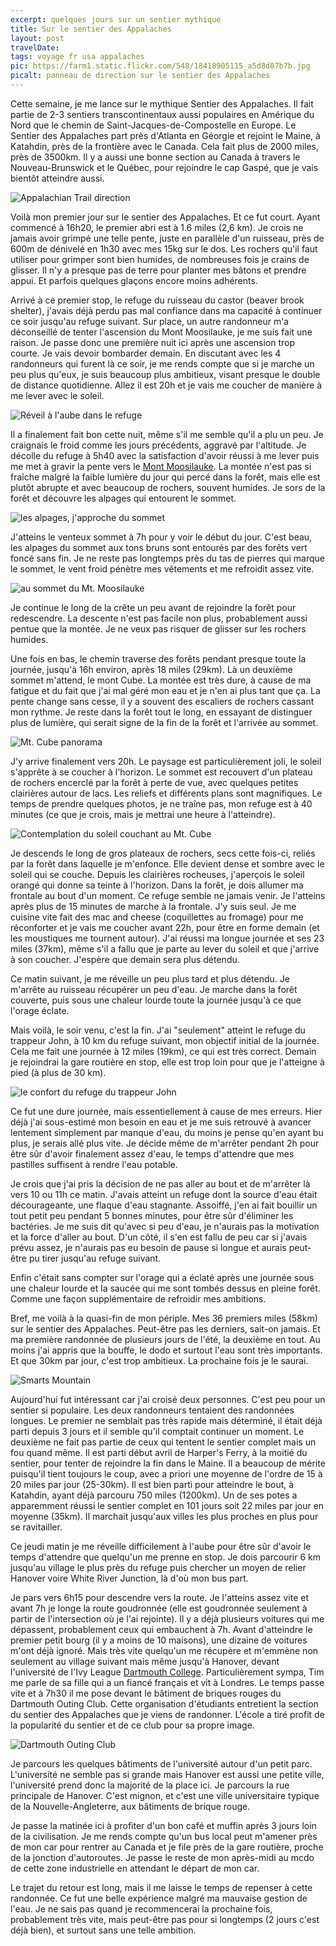 ```yaml
---
excerpt: quelques jours sur un sentier mythique
title: Sur le sentier des Appalaches
layout: post
travelDate:
tags: voyage fr usa appalaches
pic: https://farm1.static.flickr.com/548/18418905115_a5d8d07b7b.jpg
picalt: panneau de direction sur le sentier des Appalaches
---
```

Cette semaine, je me lance sur le mythique Sentier des Appalaches. Il fait partie de 2-3 sentiers transcontinentaux aussi populaires en Amérique du Nord que le chemin de Saint-Jacques-de-Compostelle en Europe. Le Sentier des Appalaches part près d'Atlanta en Géorgie et rejoint le Maine, à Katahdin, près de la frontière avec le Canada. Cela fait plus de 2000 miles, près de 3500km. Il y a aussi une bonne section au Canada à travers le Nouveau-Brunswick et le Québec, pour rejoindre le cap Gaspé, que je vais bientôt atteindre aussi.

![Appalachian Trail direction](https://farm1.static.flickr.com/548/18418905115_a5d8d07b7b.jpg)

Voilà mon premier jour sur le sentier des Appalaches. Et ce fut court. Ayant commencé à 16h20, le premier abri est à 1.6 miles (2,6 km). Je crois ne jamais avoir grimpé une telle pente, juste en parallèle d'un ruisseau, près de 600m de dénivelé en 1h30 avec mes 15kg sur le dos. Les rochers qu'il faut utiliser pour grimper sont bien humides, de nombreuses fois je crains de glisser. Il n'y a presque pas de terre pour planter mes bâtons et prendre appui. Et parfois quelques glaçons encore moins adhérents.

Arrivé à ce premier stop, le refuge du ruisseau du castor (beaver brook shelter), j'avais déjà perdu pas mal confiance dans ma capacité à continuer ce soir jusqu'au refuge suivant. Sur place, un autre randonneur m'a déconseillé de tenter l'ascension du Mont Moosilauke, je me suis fait une raison. Je passe donc une première nuit ici après une ascension trop courte. Je vais devoir bombarder demain. En discutant avec les 4 randonneurs qui furent là ce soir, je me rends compte que si je marche un peu plus qu'eux, je suis beaucoup plus ambitieux, visant presque le double de distance quotidienne.
Allez il est 20h et je vais me coucher de manière à me lever avec le soleil.

![Réveil à l'aube dans le refuge](https://farm1.static.flickr.com/304/18230936150_33e5a7c109.jpg)

Il a finalement fait bon cette nuit, même s'il me semble qu'il a plu un peu. Je craignais le froid comme les jours précédents, aggravé par l'altitude. Je décolle du refuge à 5h40 avec la satisfaction d'avoir réussi à me lever puis me met à gravir la pente vers le [Mont Moosilauke]( http://fr.m.wikipedia.org/wiki/Mont_Moosilauke ). La montée n'est pas si fraîche malgré la faible lumière du jour qui percé dans la forêt, mais elle est plutôt abrupte et avec beaucoup de rochers, souvent humides. Je sors de la forêt et découvre les alpages qui entourent le sommet.

![les alpages, j'approche du sommet](https://farm8.static.flickr.com/7748/18414503382_b7718e61e2.jpg)

J'atteins le venteux sommet à 7h pour y voir le début du jour. C'est beau, les alpages du sommet aux tons bruns sont entourés par des forêts vert foncé sans fin. Je ne reste pas longtemps près du tas de pierres qui marque le sommet, le vent froid pénètre mes vêtements et me refroidit assez vite.

![au sommet du Mt. Moosilauke](https://farm1.static.flickr.com/543/18414801152_4279927fd8.jpg)

Je continue le long de la crête un peu avant de rejoindre la forêt pour redescendre. La descente n'est pas facile non plus, probablement aussi pentue que la montée. Je ne veux pas risquer de glisser sur les rochers humides.

Une fois en bas, le chemin traverse des forêts pendant presque toute la journée, jusqu'à 16h environ, après 18 miles (29km). Là un deuxième sommet m'attend, le mont Cube. La montée est très dure, à cause de ma fatigue et du fait que j'ai mal géré mon eau et je n'en ai plus tant que ça. La pente change sans cesse, il y a souvent des escaliers de rochers cassant mon rythme. Je reste dans la forêt tout le long, en essayant de distinguer plus de lumière, qui serait signe de la fin de la forêt et l'arrivée au sommet.

![Mt. Cube panorama](https://farm1.static.flickr.com/502/18420607711_6f2855e620.jpg)

J'y arrive finalement vers 20h. Le paysage est particulièrement joli, le soleil s'apprête à se coucher à l'horizon. Le sommet est recouvert d'un plateau de rochers encerclé par la forêt à perte de vue, avec quelques petites clairières autour de lacs. Les reliefs et différents plans sont magnifiques. Le temps de prendre quelques photos, je ne traîne pas, mon refuge est à 40 minutes (ce que je crois, mais je mettrai une heure à l'atteindre).

![Contemplation du soleil couchant au Mt. Cube](https://farm1.static.flickr.com/529/18230850968_1021c76df4.jpg)

Je descends le long de gros plateaux de rochers, secs cette fois-ci, reliés par la forêt dans laquelle je m'enfonce. Elle devient dense et sombre avec le soleil qui se couche. Depuis les clairières rocheuses, j'aperçois le soleil orangé qui donne sa teinte à l'horizon. Dans la forêt, je dois allumer ma frontale au bout d'un moment. Ce refuge semble ne jamais venir. Je l'atteins après plus de 15 minutes de marche à la frontale. J'y suis seul. Je me cuisine vite fait des mac and cheese (coquillettes au fromage) pour me réconforter et je vais me coucher avant 22h, pour être en forme demain (et les moustiques me tournent autour). J'ai réussi ma longue journée et ses 23 miles (37km), même s'il a fallu que je parte au lever du soleil et que j'arrive à son coucher. J'espère que demain sera plus détendu.

Ce matin suivant, je me réveille un peu plus tard et plus détendu. Je m'arrête au ruisseau récupérer un peu d'eau. Je marche dans la forêt couverte, puis sous une chaleur lourde toute la journée jusqu'à ce que l'orage éclate.

Mais voilà, le soir venu, c'est la fin. J'ai "seulement" atteint le refuge du trappeur John, à 10 km du refuge suivant, mon objectif initial de la journée. Cela me fait une journée à 12 miles (19km), ce qui est très correct. Demain je rejoindrai la gare routière en stop, elle est trop loin pour que je l'atteigne à pied (à plus de 30 km).

![le confort du refuge du trappeur John](https://farm8.static.flickr.com/7734/18392502946_51d1ba41f0.jpg)

Ce fut une dure journée, mais essentiellement à cause de mes erreurs. Hier déjà j'ai sous-estimé mon besoin en eau et je me suis retrouvé à avancer lentement simplement par manque d'eau, du moins je pense qu'en ayant bu plus, je serais allé plus vite. Je décide même de m'arrêter pendant 2h pour être sûr d'avoir finalement assez d'eau, le temps d'attendre que mes pastilles suffisent à rendre l'eau potable.

Je crois que j'ai pris la décision de ne pas aller au bout et de m'arrêter là vers 10 ou 11h ce matin. J'avais atteint un refuge dont la source d'eau était décourageante, une flaque d'eau stagnante. Assoiffé, j'en ai fait bouillir un tout petit peu pendant 5 bonnes minutes, pour être sûr d'éliminer les bactéries. Je me suis dit qu'avec si peu d'eau, je n'aurais pas la motivation et la force d'aller au bout. D'un côté, il s'en est fallu de peu car si j'avais prévu assez, je n'aurais pas eu besoin de pause si longue et aurais peut-être pu tirer jusqu'au refuge suivant.

Enfin c'était sans compter sur l'orage qui a éclaté après une journée sous une chaleur lourde et la saucée qui me sont tombés dessus en pleine forêt. Comme une façon supplémentaire de refroidir mes ambitions.

Bref, me voilà à la quasi-fin de mon périple. Mes 36 premiers miles (58km) sur le sentier des Appalaches. Peut-être pas les derniers, sait-on jamais. Et ma première randonnée de plusieurs jours de l'été, la deuxième en tout. Au moins j'ai appris que la bouffe, le dodo et surtout l'eau sont très importants. Et que 30km par jour, c'est trop ambitieux. La prochaine fois je le saurai.

![Smarts Mountain](https://farm8.static.flickr.com/7755/18418665165_94d809be61.jpg)

Aujourd'hui fut intéressant car j'ai croisé deux personnes. C'est peu pour un sentier si populaire. Les deux randonneurs tentaient des randonnées longues. Le premier ne semblait pas très rapide mais déterminé, il était déjà parti depuis 3 jours et il semble qu'il comptait continuer un moment. Le deuxième ne fait pas partie de ceux qui tentent le sentier complet mais un fou quand même. Il est parti début avril de Harper's Ferry,  à la moitié du sentier, pour tenter de rejoindre la fin dans le Maine. Il a beaucoup de mérite puisqu'il tient toujours le coup, avec a priori une moyenne de l'ordre de 15 à 20 miles par jour (25-30km). Il est bien parti pour atteindre le bout, à Katahdin, ayant déjà parcouru 750 miles (1200km). Un de ses potes a apparemment réussi le sentier complet en 101 jours soit 22 miles par jour en moyenne (35km). Il marchait jusqu'aux villes les plus proches en plus pour se ravitailler.

Ce jeudi matin je me réveille difficilement à l'aube pour être sûr d'avoir le temps d'attendre que quelqu'un me prenne en stop. Je dois parcourir 6 km jusqu'au village le plus près du refuge puis chercher un moyen de relier Hanover voire White River Junction, là d'où mon bus part.

Je pars vers 6h15 pour descendre vers la route. Je l'atteins assez vite et avant 7h je longe la route goudronnée (elle est goudronnée seulement à partir de l'intersection où je l'ai rejointe). Il y a déjà plusieurs voitures qui me dépassent, probablement ceux qui embauchent à 7h. Avant d'atteindre le premier petit bourg (il y a moins de 10 maisons), une dizaine de voitures m'ont déjà ignoré. Mais très vite quelqu'un me récupère et m'emmène non seulement au village suivant mais même jusqu'à Hanover, devant l'université de l'Ivy League [Dartmouth College]( http://fr.m.wikipedia.org/wiki/Dartmouth_College ). Particulièrement sympa, Tim me parle de sa fille qui a un fiancé français et vit à Londres. Le temps passe vite et à 7h30 il me pose devant le bâtiment de briques rouges du Dartmouth Outing Club. Cette organisation d'étudiants entretient la section du sentier des Appalaches que je viens de randonner. L'école a tiré profit de la popularité du sentier et de ce club pour sa propre image.

![Dartmouth Outing Club](https://farm9.static.flickr.com/8798/18414736312_4ce0bde638.jpg)

Je parcours les quelques bâtiments de l'université autour d'un petit parc. L'université ne semble pas si grande mais Hanover est aussi une petite ville, l'université prend donc la majorité de la place ici. Je parcours la rue principale de Hanover. C'est mignon, et c'est une ville universitaire typique de la Nouvelle-Angleterre, aux bâtiments de brique rouge.

Je passe la matinée ici à profiter d'un bon café et muffin après 3 jours loin de la civilisation. Je me rends compte qu'un bus local peut m'amener près de mon car pour rentrer au Canada et je file près de la gare routière, proche de la jonction d'autoroutes. Je passe le reste de mon après-midi au mcdo de cette zone industrielle en attendant le départ de mon car.

Le trajet du retour est long, mais il me laisse le temps de repenser à cette randonnée. Ce fut une belle expérience malgré ma mauvaise gestion de l'eau. Je ne sais pas quand je recommencerai la prochaine fois, probablement très vite, mais peut-être pas pour si longtemps (2 jours c'est déjà bien), et surtout sans une telle ambition.
